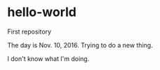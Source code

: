 # hello-world
First repository

The day is Nov. 10, 2016. Trying to do a new thing.

I don't know what I'm doing.
